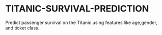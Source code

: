 # TITANIC-SURVIVAL-PREDICTION
Predict passenger survival on the Titanic using features like age,gender, and ticket class.
